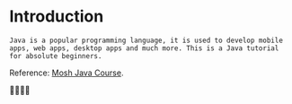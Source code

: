 # Introduction

```{note}
Java is a popular programming language, it is used to develop mobile apps, web apps, desktop apps and much more. This is a Java tutorial for absolute beginners.
```

Reference: [Mosh Java Course](https://codewithmosh.com/p/the-ultimate-java-mastery-series).<br/>

🐔🍐🌞🍓
